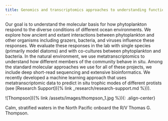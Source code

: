 ```yaml
---
title: Genomics and transcriptomics approaches to understanding function in the environment
---
```

Our goal is to understand the molecular basis for how phytoplankton respond to the diverse conditions of different ocean environments. We explore how ancient and extant interactions between phytoplankton and other organisms including grazers, bacteria, and viruses influence these responses. We evaluate these responses  in the lab with single species (primarily model diatoms) and with co-cultures between phytoplankton and bacteria.  In the natural environment, we use metatranscriptomics to  understand how different members of the community behave in situ.  Among the standard molecular approaches we use for all of these projects, we include deep short-read sequencing and extensive bioinformatics. We recently developed a machine learning approach that uses metatranscriptomic data to predict in situ trophic modes of different protists  (see [Research Support]({% link _research/research-support.md %})).

![Thompson]({% link /assets/images/thompson_1.jpg %}){: .align-center}
<figcaption>Calm, stratified waters in the North Pacific onboard the R/V Thomas G. Thompson.</figcaption>
